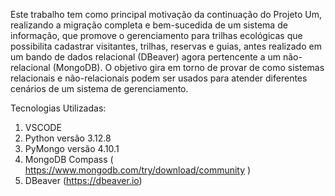 Este trabalho tem como principal motivação da continuação do Projeto Um, realizando a migração completa e bem-sucedida de um sistema de informação, que promove o gerenciamento para trilhas ecológicas que possibilita cadastrar visitantes, trilhas, reservas e guias, antes realizado em um bando de dados relacional (DBeaver) agora pertencente a um não-relacional (MongoDB). O objetivo gira em torno de provar de como sistemas relacionais e não-relacionais podem ser usados para atender diferentes cenários de um sistema de gerenciamento.

Tecnologias Utilizadas:

1. VSCODE 
2. Python versão 3.12.8
3. PyMongo versão 4.10.1
4. MongoDB Compass ( https://www.mongodb.com/try/download/community )
5. DBeaver (https://dbeaver.io)
